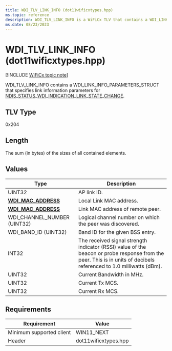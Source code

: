 ```yaml
---
title: WDI_TLV_LINK_INFO (dot11wificxtypes.hpp)
ms.topic: reference
description: WDI_TLV_LINK_INFO is a WiFiCx TLV that contains a WDI_LINK_INFO_PARAMETERS_STRUCT that specifies link information parameters.
ms.date: 08/23/2023
---
```


# WDI_TLV_LINK_INFO (dot11wificxtypes.hpp)

[!INCLUDE [WiFiCx topic note](../includes/wificx-version-warning.md)]

WDI_TLV_LINK_INFO contains a WDI_LINK_INFO_PARAMETERS_STRUCT that specifies link information parameters for [NDIS_STATUS_WDI_INDICATION_LINK_STATE_CHANGE](ndis-status-wdi-indication-link-state-change.md).

## TLV Type

0x204

## Length

The sum (in bytes) of the sizes of all contained elements.

## Values

| Type | Description |
|-----------------|-----------------|
| UINT32 | AP link ID. |
| [**WDI_MAC_ADDRESS**](/windows-hardware/drivers/ddi/dot11wificxintf/ns-dot11wificxintf-wdi_mac_address) | Local Link MAC address. |
| [**WDI_MAC_ADDRESS**](/windows-hardware/drivers/ddi/dot11wificxintf/ns-dot11wificxintf-wdi_mac_address) | Link MAC address of remote peer. |
| WDI_CHANNEL_NUMBER (UINT32) | Logical channel number on which the peer was discovered.  |
| WDI_BAND_ID (UINT32) | Band ID for the given BSS entry. |
| INT32 | The received signal strength indicator (RSSI) value of the beacon or probe response from the peer. This is in units of decibels referenced to 1.0 milliwatts (dBm). |
| UINT32 | Current Bandwidth in MHz. |
| UINT32 | Current Tx MCS. |
| UINT32 | Current Rx MCS. |

## Requirements

|Requirement|Value|
|--- |--- |
|Minimum supported client|WIN11_NEXT|
|Header|dot11wificxtypes.hpp|

